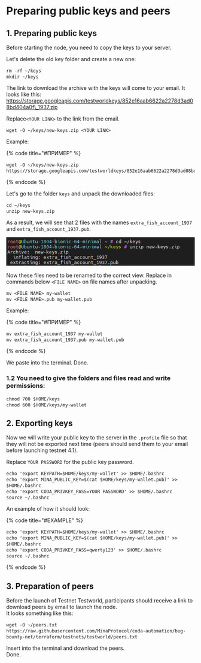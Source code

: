 # Preparing public keys and peers

## 1. Preparing public keys

Before starting the node, you need to copy the keys to your server. 

Let's delete the old key folder and create a new one:

```text
rm -rf ~/keys
mkdir ~/keys
```

The link to download the archive with the keys will come to your email. It looks like this: https://storage.googleapis.com/testworldkeys/852e16aab6622a2278d3ad08bd404a0f\_1937.zip

Replace`<YOUR LINK>` to the link from the email.

```text
wget -O ~/keys/new-keys.zip <YOUR LINK>
```

Example:

{% code title="\#ПРИМЕР" %}
```text
wget -O ~/keys/new-keys.zip https://storage.googleapis.com/testworldkeys/852e16aab6622a2278d3ad08bd404a0f_5454.zip
```
{% endcode %}

Let's go to the folder `keys` and unpack the downloaded files:

```text
cd ~/keys
unzip new-keys.zip
```

As a result, we will see that 2 files with the names `extra_fish_account_1937` and `extra_fish_account_1937.pub`.

![](../../.gitbook/assets/image%20%284%29.png)

Now these files need to be renamed to the correct view. Replace in commands below `<FILE NAME>` on file names after unpacking.

```text
mv <FILE NAME> my-wallet
mv <FILE NAME>.pub my-wallet.pub
```

Example:

{% code title="\#ПРИМЕР" %}
```text
mv extra_fish_account_1937 my-wallet
mv extra_fish_account_1937.pub my-wallet.pub
```
{% endcode %}

We paste into the terminal. Done.

### 1.2 You need to give the folders and files read and write permissions:

```text
chmod 700 $HOME/keys
chmod 600 $HOME/keys/my-wallet
```

## 2. Exporting keys

Now we will write your public key to the server in the `.profile` file so that they will not be exported next time \(peers should send them to your email before launching testnet 4.1\).

Replace `YOUR PASSWORD` for the public key password.

```text
echo 'export KEYPATH=$HOME/keys/my-wallet' >> $HOME/.bashrc
echo 'export MINA_PUBLIC_KEY=$(cat $HOME/keys/my-wallet.pub)' >> $HOME/.bashrc
echo 'export CODA_PRIVKEY_PASS=YOUR PASSWORD' >> $HOME/.bashrc
source ~/.bashrc
```

An example of how it should look:

{% code title="\#EXAMPLE" %}
```text
echo 'export KEYPATH=$HOME/keys/my-wallet' >> $HOME/.bashrc
echo 'export MINA_PUBLIC_KEY=$(cat $HOME/keys/my-wallet.pub)' >> $HOME/.bashrc
echo 'export CODA_PRIVKEY_PASS=qwerty123' >> $HOME/.bashrc
source ~/.bashrc
```
{% endcode %}

## 3. Preparation of peers

Before the launch of Testnet Testworld, participants should receive a link to download peers by email to launch the node.   
It looks something like this:

```text
wget -O ~/peers.txt https://raw.githubusercontent.com/MinaProtocol/coda-automation/bug-bounty-net/terraform/testnets/testworld/peers.txt
```

Insert into the terminal and download the peers.   
Done.

